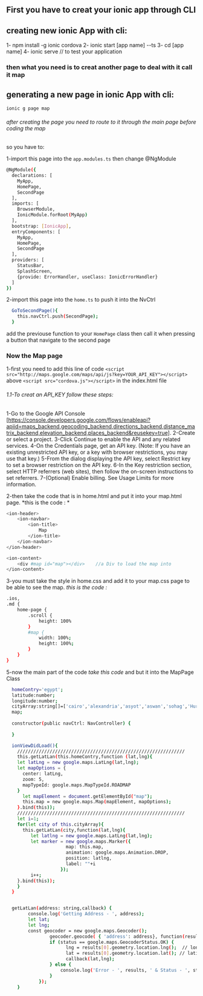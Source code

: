 ## First you have to creat your ionic app through CLI

creating new ionic App with cli:
--------------------------------------
1- npm install -g ionic cordova
2- ionic start [app name] --ts
3- cd [app name]
4- ionic serve    // to test your application


### then what you need is to creat another page to deal with it call it map

generating a new page in ionic App with cli:
----------------------------------------------
`ionic g page map `

###### after creating the page you need to route to it through the main page before coding the map

so you have to:

1-import this page into the `app.modules.ts` then change @NgModule 

```Bash
@NgModule({
  declarations: [
    MyApp,
    HomePage,
    SecondPage
  ],
  imports: [
    BrowserModule,
    IonicModule.forRoot(MyApp)
  ],
  bootstrap: [IonicApp],
  entryComponents: [
    MyApp,
    HomePage,
    SecondPage
  ],
  providers: [
    StatusBar,
    SplashScreen,
    {provide: ErrorHandler, useClass: IonicErrorHandler}
  ]
})

```
2-import this page into the `home.ts` to push it into the NvCtrl
```Bash
  GoToSecondPage(){
    this.navCtrl.push(SecondPage);
  }
```
add the previouse function to your `HomePage` class then call it when pressing a button that navigate to the second page

### Now the Map page

1-first you need to add this line of code 
`<script src="http://maps.google.com/maps/api/js?key=YOUR_API_KEY"></script>`
above `<script src="cordova.js"></script>` in the index.html file 

###### 1.1-To creat an API_KEY follow these steps:

1-Go to the Google API Console [https://console.developers.google.com/flows/enableapi?apiid=maps_backend,geocoding_backend,directions_backend,distance_matrix_backend,elevation_backend,places_backend&reusekey=true].
2-Create or select a project.
3-Click Continue to enable the API and any related services.
4-On the Credentials page, get an API key. 
(Note: If you have an existing unrestricted API key, or a key with browser restrictions, you may use that key.)
5-From the dialog displaying the API key, select Restrict key to set a browser restriction on the API key.
6-In the Key restriction section, select HTTP referrers (web sites), then follow the on-screen instructions to set referrers.
7-(Optional) Enable billing. See Usage Limits for more information.

2-then take the code that is in home.html and put it into your map.html page.
   *this is the code : *
```Bash
<ion-header>
    <ion-navbar>
        <ion-title>
            Map
        </ion-title>
    </ion-navbar>
</ion-header>

<ion-content>
    <div #map id="map"></div>    //a Div to load the map into 
</ion-content>
```
3-you must take the style in home.css and add it to your map.css page to be able to see the map.
*this is the code :*
```Bash
.ios,
.md {
    home-page {
        .scroll {
            height: 100%
        }
        #map {
            width: 100%;
            height: 100%;
        }
    }
}
```
5-now the main part of the code *take this code* and but it into the MapPage Class

```Bash
  homeContry='egypt';
  latitude:number;
  longitude:number;
  cityArray:string[]=['cairo','alexandria','asyot','aswan','sohag','Hurgada'];
  map;
  
  constructor(public navCtrl: NavController) {
    
  }

  ionViewDidLoad(){
    //////////////////////////////////////////////////////////////
    this.getLatLan(this.homeContry,function (lat,lng){ 
    let latLng = new google.maps.LatLng(lat,lng);
    let mapOptions = {
      center: latLng,
      zoom: 5,
      mapTypeId: google.maps.MapTypeId.ROADMAP
    }
      let mapElement = document.getElementById("map");
      this.map = new google.maps.Map(mapElement, mapOptions);
    }.bind(this));
    //////////////////////////////////////////////////////////////
    let i=1;
    for(let city of this.cityArray){  
      this.getLatLan(city,function(lat,lng){  
         let latlng = new google.maps.LatLng(lat,lng);
         let marker = new google.maps.Marker({
                      map: this.map,
                      animation: google.maps.Animation.DROP,
                      position: latlng,
                      label: ""+i
                    });
         i++;            
    }.bind(this));
    }
  }


  getLatLan(address: string,callback) {
        console.log('Getting Address - ', address);
        let lat;
        let lng;
        const geocoder = new google.maps.Geocoder();
                geocoder.geocode( { 'address': address}, function(results, status) {
                if (status == google.maps.GeocoderStatus.OK) {
                      lng = results[0].geometry.location.lng();  // longitude
                      lat = results[0].geometry.location.lat(); // latitude
                      callback(lat,lng);
                } else {
                    console.log('Error - ', results, ' & Status - ', status);
                }
            });    
    }
```
